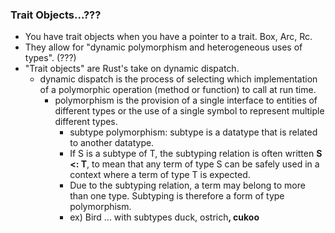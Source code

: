 ### Trait Objects...???

- You have trait objects when you have a pointer to a trait. Box, Arc, Rc.
- They allow for "dynamic polymorphism and heterogeneous uses of types". (???)
- "Trait objects" are Rust's take on dynamic dispatch.
  - dynamic dispatch is the process of selecting which implementation of a polymorphic operation (method or function) to call at run time.
    - polymorphism is the provision of a single interface to entities of different types or the use of a single symbol to represent multiple different types.
      - subtype polymorphism: subtype is a datatype that is related to another datatype.
      - If S is a subtype of T, the subtyping relation is often written **S <: T**, to mean that any term of type S can be safely used in a context where a term of type T is expected.
      - Due to the subtyping relation, a term may belong to more than one type. Subtyping is therefore a form of type polymorphism.
      - ex) Bird<T> ... with subtypes duck<a>, ostrich<b>, cukoo<c>
